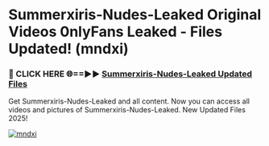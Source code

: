 # Summerxiris-Nudes-Leaked Original Videos 0nlyFans Leaked - Files Updated! (mndxi)

<h3>🔴 CLICK HERE 🌐==►► <a href="https://tinyurl.com/4mcuefdz" rel="nofollow">Summerxiris-Nudes-Leaked Updated Files</a></h3>

Get Summerxiris-Nudes-Leaked and all content. Now you can access all videos and pictures of Summerxiris-Nudes-Leaked. New Updated Files 2025!

[![mndxi](https://i.imgur.com/StAQSOY.gif)](https://tinyurl.com/4mcuefdz)
